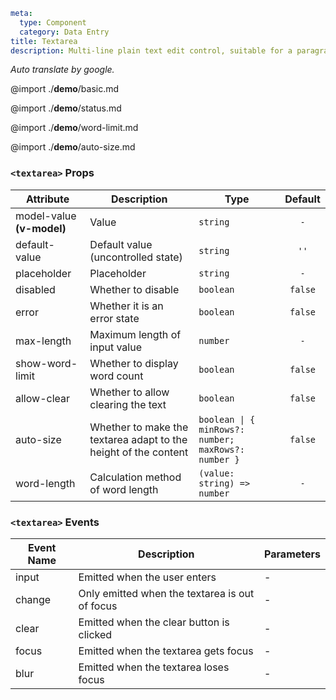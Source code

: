 ```yaml
meta:
  type: Component
  category: Data Entry
title: Textarea
description: Multi-line plain text edit control, suitable for a paragraph of opinion in the comment or feedback form.
```

*Auto translate by google.*

@import ./__demo__/basic.md

@import ./__demo__/status.md

@import ./__demo__/word-limit.md

@import ./__demo__/auto-size.md


### `<textarea>` Props

|Attribute|Description|Type|Default|
|---|---|---|:---:|
|model-value **(v-model)**|Value|`string`|`-`|
|default-value|Default value (uncontrolled state)|`string`|`''`|
|placeholder|Placeholder|`string`|`-`|
|disabled|Whether to disable|`boolean`|`false`|
|error|Whether it is an error state|`boolean`|`false`|
|max-length|Maximum length of input value|`number`|`-`|
|show-word-limit|Whether to display word count|`boolean`|`false`|
|allow-clear|Whether to allow clearing the text|`boolean`|`false`|
|auto-size|Whether to make the textarea adapt to the height of the content|`boolean \| { minRows?: number; maxRows?: number }`|`false`|
|word-length|Calculation method of word length|`(value: string) => number`|`-`|
### `<textarea>` Events

|Event Name|Description|Parameters|
|---|---|---|
|input|Emitted when the user enters|-|
|change|Only emitted when the textarea is out of focus|-|
|clear|Emitted when the clear button is clicked|-|
|focus|Emitted when the textarea gets focus|-|
|blur|Emitted when the textarea loses focus|-|


